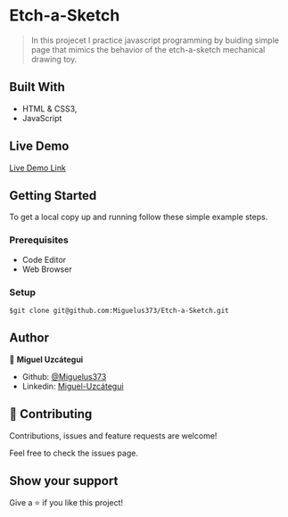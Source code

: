 # Etch-a-Sketch

> In this projecet I practice javascript programming
> by buiding simple page that mimics the behavior of the etch-a-sketch mechanical drawing toy.

## Built With

- HTML & CSS3,
- JavaScript

## Live Demo

[Live Demo Link](https://miguelus373.github.io/Etch-a-Sketch/)


## Getting Started

To get a local copy up and running follow these simple example steps.


### Prerequisites

- Code Editor
- Web Browser


### Setup

`$git clone git@github.com:Miguelus373/Etch-a-Sketch.git`


## Author

👤 **Miguel Uzcátegui**

- Github: [@Miguelus373](https://github.com/Miguelus373 )
- Linkedin: [Miguel-Uzcátegui](https://www.linkedin.com/in/miguelus/)


## 🤝 Contributing

Contributions, issues and feature requests are welcome!

Feel free to check the issues page.

## Show your support

Give a ⭐️ if you like this project!

